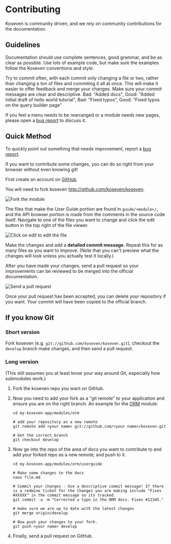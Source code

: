# Contributing

Koseven is community driven, and we rely on community contributions for the documentation.

## Guidelines

Documentation should use complete sentences, good grammar, and be as clear as possible.  Use lots of example code, but make sure the examples follow the Koseven conventions and style.

Try to commit often, with each commit only changing a file or two, rather than changing a ton of files and commiting it all at once.  This will make it easier to offer feedback and merge your changes.   Make sure your commit messages are clear and descriptive.  Bad: "Added docs",  Good: "Added initial draft of hello world tutorial",  Bad: "Fixed typos",  Good: "Fixed typos on the query builder page"

If you feel a menu needs to be rearranged or a module needs new pages, please open a [bug report](http://koseven.dev/projects/userguide3/issues/new) to discuss it.

## Quick Method

To quickly point out something that needs improvement, report a [bug report](http://koseven.dev/projects/userguide3/issues/new).

If you want to contribute some changes, you can do so right from your browser without even knowing git!

First create an account on [GitHub](https://github.com/signup/free).

You will need to fork koseven <http://github.com/koseven/koseven>.

![Fork the module](contrib-github-fork.png)

The files that make the User Guide portion are found in `guide/<module>/`, and the API browser portion is made from the comments in the source code itself.  Navigate to one of the files you want to change and click the edit button in the top right of the file viewer.

![Click on edit to edit the file](contrib-github-edit.png)

Make the changes and add a **detailed commit message**.  Repeat this for as many files as you want to improve. (Note that you can't preview what the changes will look unless you actually test it locally.)

After you have made your changes, send a pull request so your improvements can be reviewed to be merged into the official documentation.

![Send a pull request](contrib-github-pull.png)

Once your pull request has been accepted, you can delete your repository if you want.  Your commit will have been copied to the official branch.

## If you know Git

### Short version

Fork koseven (e.g. `git://github.com/koseven/koseven.git`), checkout the `develop` branch make changes, and then send a pull request.

### Long version

(This still assumes you at least know your way around Git, especially how submodules work.)

 1. Fork the koseven repo you want on GitHub.
 
 1. Now you need to add your fork as a "git remote" to your application and ensure you are on the right branch. An example for the [ORM](../orm) module:

		cd my-koseven-app/modules/orm

		# add your repository as a new remote
		git remote add <your name> git://github.com/<your name>/koseven.git

		# Get the correct branch
		git checkout develop

 1. Now go into the repo of the area of docs you want to contribute to and add your forked repo as a new remote, and push to it.

		cd my-koseven-app/modules/orm/userguide

		# Make some changes to the docs
		nano file.md

		# Commit your changes - Use a descriptive commit message! If there is a redmine ticket for the changes you are making include "Fixes #XXXXX" in the commit message so its tracked.
		git commit -a -m "Corrected a typo in the ORM docs. Fixes #12345."

		# make sure we are up to date with the latest changes
		git merge origin/develop

		# Now push your changes to your fork.
		git push <your name> develop

 1. Finally, send a pull request on GitHub.
